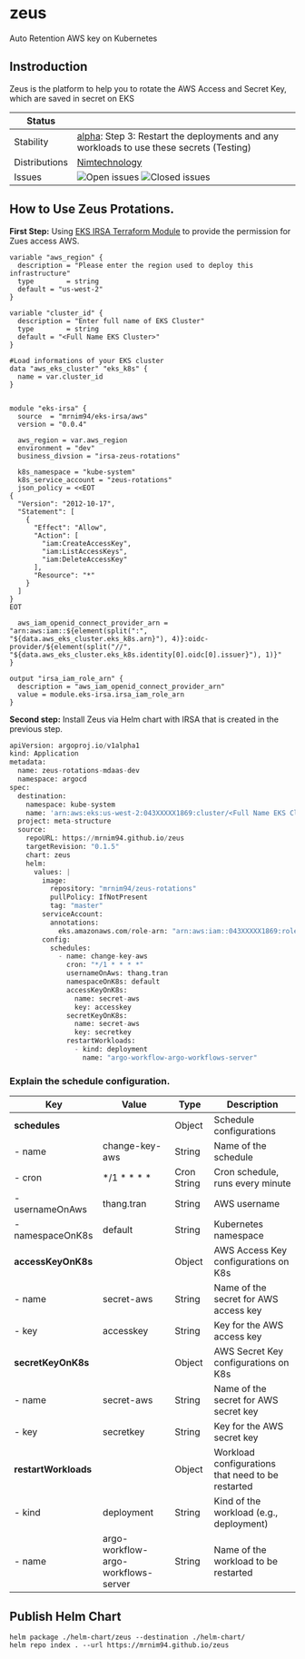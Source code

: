 # zeus
Auto Retention AWS key on Kubernetes

## Instroduction
Zeus is the platform to help you to rotate the AWS Access and Secret Key, which are saved in secret on EKS

<!-- status autogenerated section -->
| Status        |                                                                                                                                                                                                                                                                                                                          |
| ------------- |--------------------------------------------------------------------------------------------------------------------------------------------------------------------------------------------------------------------------------------------------------------------------------------------------------------------------|
| Stability     | [alpha]: Step 3: Restart the deployments and any workloads to use these secrets (Testing)                                                                                                                                                                                                                          |
| Distributions | [Nimtechnology]                                                                                                                                                                                                                                                                                                          |
| Issues        | ![Open issues](https://img.shields.io/github/issues-search/mrnim94/zeus?query=is%3Aissue%20is%3Aopen%20label%3Abug%20&label=open&color=orange&logo=github) ![Closed issues](https://img.shields.io/github/issues-search/mrnim94/zeus?query=is%3Aissue%20is%3Aopen%20label%3Aclosed%20&label=open&color=blue&logo=github) |

[alpha]: https://github.com/open-telemetry/opentelemetry-collector#alpha
[Nimtechnology]: https://nimtechnology.com/2023/07/02/zeus-retention-project/
<!-- end autogenerated section -->

## How to Use Zeus Protations.

**First Step:** Using [EKS IRSA Terraform Module](https://registry.terraform.io/modules/mrnim94/eks-irsa/aws/latest) to provide the permission for Zues access AWS.

```hcl
variable "aws_region" {
  description = "Please enter the region used to deploy this infrastructure"
  type        = string
  default = "us-west-2"  
}

variable "cluster_id" {
  description = "Enter full name of EKS Cluster"
  type        = string
  default = "<Full Name EKS Cluster>" 
}

#Load informations of your EKS cluster
data "aws_eks_cluster" "eks_k8s" {
  name = var.cluster_id
}


module "eks-irsa" {
  source  = "mrnim94/eks-irsa/aws"
  version = "0.0.4"

  aws_region = var.aws_region
  environment = "dev"
  business_divsion = "irsa-zeus-rotations"

  k8s_namespace = "kube-system"
  k8s_service_account = "zeus-rotations"
  json_policy = <<EOT
{
  "Version": "2012-10-17",
  "Statement": [
    {
      "Effect": "Allow",
      "Action": [
        "iam:CreateAccessKey",
        "iam:ListAccessKeys",
        "iam:DeleteAccessKey"
      ],
      "Resource": "*"
    }
  ]
}
EOT

  aws_iam_openid_connect_provider_arn = "arn:aws:iam::${element(split(":", "${data.aws_eks_cluster.eks_k8s.arn}"), 4)}:oidc-provider/${element(split("//", "${data.aws_eks_cluster.eks_k8s.identity[0].oidc[0].issuer}"), 1)}"
}

output "irsa_iam_role_arn" {
  description = "aws_iam_openid_connect_provider_arn"
  value = module.eks-irsa.irsa_iam_role_arn
}
```

**Second step:** Install Zeus via Helm chart with IRSA that is created in the previous step.

```python
apiVersion: argoproj.io/v1alpha1
kind: Application
metadata:
  name: zeus-rotations-mdaas-dev
  namespace: argocd
spec:
  destination:
    namespace: kube-system
    name: 'arn:aws:eks:us-west-2:043XXXXX1869:cluster/<Full Name EKS Cluster>'
  project: meta-structure
  source:
    repoURL: https://mrnim94.github.io/zeus
    targetRevision: "0.1.5"
    chart: zeus
    helm:
      values: |
        image:
          repository: "mrnim94/zeus-rotations"
          pullPolicy: IfNotPresent
          tag: "master"
        serviceAccount:
          annotations:
            eks.amazonaws.com/role-arn: "arn:aws:iam::043XXXXX1869:role/irsa-zeus-rotations-dev-irsa-iam-role"
        config:
          schedules:
            - name: change-key-aws
              cron: "*/1 * * * *"
              usernameOnAws: thang.tran
              namespaceOnK8s: default
              accessKeyOnK8s:
                name: secret-aws
                key: accesskey
              secretKeyOnK8s:
                name: secret-aws
                key: secretkey
              restartWorkloads:
                - kind: deployment
                  name: "argo-workflow-argo-workflows-server"
```

### Explain the schedule configuration.

| Key | Value | Type | Description |
| --- | --- | --- | --- |
| **schedules** |  | Object | Schedule configurations |
| - name | change-key-aws | String | Name of the schedule |
| - cron | */1 * * * * | Cron String | Cron schedule, runs every minute |
| - usernameOnAws | thang.tran | String | AWS username |
| - namespaceOnK8s | default | String | Kubernetes namespace |
| **accessKeyOnK8s** |  | Object | AWS Access Key configurations on K8s |
| - name | secret-aws | String | Name of the secret for AWS access key |
| - key | accesskey | String | Key for the AWS access key |
| **secretKeyOnK8s** |  | Object | AWS Secret Key configurations on K8s |
| - name | secret-aws | String | Name of the secret for AWS secret key |
| - key | secretkey | String | Key for the AWS secret key |
| **restartWorkloads** |  | Object | Workload configurations that need to be restarted |
| - kind | deployment | String | Kind of the workload (e.g., deployment) |
| - name | argo-workflow-argo-workflows-server | String | Name of the workload to be restarted |



## Publish Helm Chart

```
helm package ./helm-chart/zeus --destination ./helm-chart/
helm repo index . --url https://mrnim94.github.io/zeus
```
